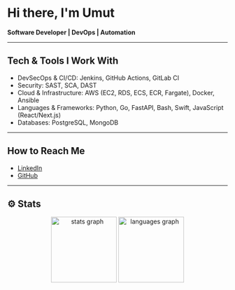 # Hi there, I'm Umut

**Software Developer | DevOps | Automation**  

---

## Tech & Tools I Work With
- DevSecOps & CI/CD: Jenkins, GitHub Actions, GitLab CI  
- Security: SAST, SCA, DAST  
- Cloud & Infrastructure: AWS (EC2, RDS, ECS, ECR, Fargate), Docker, Ansible  
- Languages & Frameworks: Python, Go, FastAPI, Bash, Swift, JavaScript (React/Next.js)  
- Databases: PostgreSQL, MongoDB  

---

## How to Reach Me
- [LinkedIn](https://www.linkedin.com/in/umut-yigitoglu)  
- [GitHub](https://github.com/sonumuto)  

---

## ⚙️ Stats

<!-- GitHub stats -->
<div align="center">
  <img src="https://github-readme-stats.vercel.app/api?username=sonumuto&hide_title=false&hide_rank=false&show_icons=true&include_all_commits=true&count_private=true&disable_animations=false&theme=dracula&locale=en&hide_border=false&order=1" height="150" alt="stats graph"  />
  <img src="https://github-readme-stats.vercel.app/api/top-langs?username=sonumuto&locale=en&hide_title=false&layout=compact&card_width=320&langs_count=5&theme=dracula&hide_border=false&order=2" height="150" alt="languages graph"  />
</div>

###
